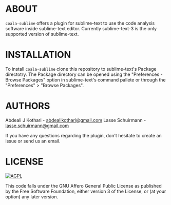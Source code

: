 ABOUT
=====

`coala-sublime` offers a plugin for sublime-text to use the
code analysis software inside sublime-text editor. Currently
sublime-text-3 is the only supported version of sublime-text.

INSTALLATION
============

To install `coala-sublime` clone this repository to sublime-text's
Package directotry. The Package directory can be opened using
the "Preferences - Browse Packages" option in sublime-text's
command pallete or through the "Preferences" > "Browse Packages".

AUTHORS
=======

Abdeali J Kothari - <abdealikothari@gmail.com>
Lasse Schuirmann - <lasse.schuirmann@gmail.com>

If you have any questions regarding the plugin, don't hesitate
to create an issue or send us an email.

LICENSE
=======

[![AGPL](https://img.shields.io/github/license/coala-analyzer/coala.svg)](https://www.gnu.org/licenses/agpl-3.0.html)

This code falls under the GNU Affero General Public License as
published by the Free Software Foundation, either version 3 of
the License, or (at your option) any later version.
